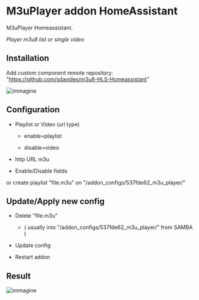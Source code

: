 # M3uPlayer addon HomeAssistant

  M3uPlayer Homeassistant.

  *Player m3u8 list or single video*

## Installation

Add custom component remote repository:
"https://github.com/sdavides/m3u8-HLS-Homeassistant"


![immagine](https://github.com/user-attachments/assets/1f100850-d7db-40ca-a036-97254154b408)


## Configuration

  * Playlist or Video (url type)
  
    * enable=playlist
      
     * disable=video

  * http URL m3u

  * Enable/Disable fields

  or create playlist "file.m3u" on "/addon_configs/537fde62_m3u_player/"

## Update/Apply new config

  * Delete "file.m3u"
    
    * ( usually into "/addon_configs/537fde62_m3u_player/" from SAMBA )

  * Update config

  * Restart addon

 
## Result

![immagine](https://github.com/user-attachments/assets/4d431123-cc07-4aec-bd4a-88bc0c2f7635)
